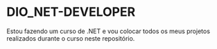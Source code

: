 # DIO_NET-DEVELOPER
Estou fazendo um curso de .NET e vou colocar todos os meus projetos realizados durante o curso neste repositório.
